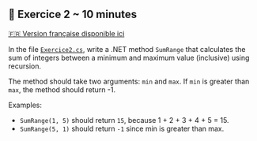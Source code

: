 ## 🔄 Exercice 2 ~ 10 minutes

[🇫🇷 Version française disponible ici](./README-fr.md)

In the file [`Exercice2.cs`](./Exercice2.cs), write a .NET method `SumRange` that calculates the sum of integers between a minimum and maximum value (inclusive) using recursion.

The method should take two arguments: `min` and `max`. If `min` is greater than `max`, the method should return -1.

Examples:
- `SumRange(1, 5)` should return `15`, because 1 + 2 + 3 + 4 + 5 = 15.
- `SumRange(5, 1)` should return `-1` since min is greater than max.

